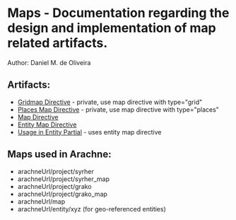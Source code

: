 # Maps - Documentation regarding the design and implementation of map related artifacts.

Author: Daniel M. de Oliveira

## Artifacts:

* [Gridmap Directive](js/directives/gridmap.js) - private, use map directive with type="grid"
* [Places Map Directive](js/directives/places_map.js) - private, use map directive with type="places"
* [Map Directive](js/directives/widgets/map.js)
* [Entity Map Directive](js/directives/entity.js)
* [Usage in Entity Partial](partials/entity.html) - uses entity map directive

## Maps used in Arachne:

* arachneUrl/project/syrher
* arachneUrl/project/syrher_map
* arachneUrl/project/grako
* arachneUrl/project/grako_map
* arachneUrl/map
* arachneUrl/entity/xyz (for geo-referenced entities)